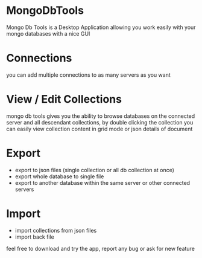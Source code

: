 # MongoDbTools
Mongo Db Tools is a Desktop Application allowing you work easily with your mongo databases with a nice GUI
# Connections
you can add multiple connections to as many servers as you want
# View / Edit Collections
mongo db tools gives you the ability to browse databases on the connected server and all descendant collections, by double clicking the collection you can easily view collection content in grid mode or json details of document
# Export

 - export to json files (single collection or all db collection at once)
 - export whole database to single file
 - export to another database within the same server or other connected servers

# Import

 - import collections from json files
 - import back file

feel free to download and try the app, report any bug or ask for new feature
